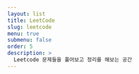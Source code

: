 ```yaml
---
layout: list
title: LeetCode
slug: leetcode
menu: true
submenu: false
order: 5
description: >
  Leetcode 문제들을 풀어보고 정리를 해보는 공간
---
```


